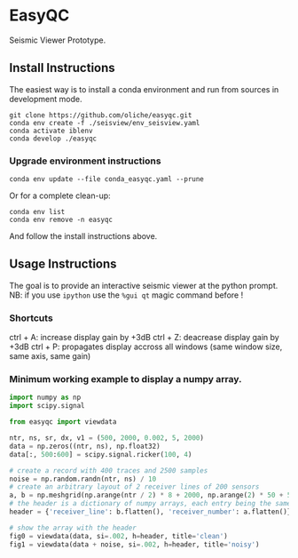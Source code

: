 # EasyQC
Seismic Viewer Prototype.

## Install Instructions

The easiest way is to install a conda environment and run from sources in development mode.
```
git clone https://github.com/oliche/easyqc.git
conda env create -f ./seisview/env_seisview.yaml
conda activate iblenv
conda develop ./easyqc
```

### Upgrade environment instructions
```
conda env update --file conda_easyqc.yaml --prune
```

Or for a complete clean-up:
```
conda env list
conda env remove -n easyqc
```
And follow the install instructions above.


## Usage Instructions
The goal is to provide an interactive seismic viewer at the python prompt.
NB: if you use `ipython` use the `%gui qt` magic command before !

### Shortcuts
ctrl + A: increase display gain by +3dB
ctrl + Z: deacrease display gain by +3dB
ctrl + P: propagates display accross all windows (same window size, same axis, same gain)

### Minimum working example to display a numpy array.

```python
import numpy as np
import scipy.signal

from easyqc import viewdata

ntr, ns, sr, dx, v1 = (500, 2000, 0.002, 5, 2000)
data = np.zeros((ntr, ns), np.float32)
data[:, 500:600] = scipy.signal.ricker(100, 4)

# create a record with 400 traces and 2500 samples
noise = np.random.randn(ntr, ns) / 10
# create an arbitrary layout of 2 receiver lines of 200 sensors
a, b = np.meshgrid(np.arange(ntr / 2) * 8 + 2000, np.arange(2) * 50 + 5000)
# the header is a dictionary of numpy arrays, each entry being the same length as the number of traces
header = {'receiver_line': b.flatten(), 'receiver_number': a.flatten()}

# show the array with the header
fig0 = viewdata(data, si=.002, h=header, title='clean')
fig1 = viewdata(data + noise, si=.002, h=header, title='noisy')
```
